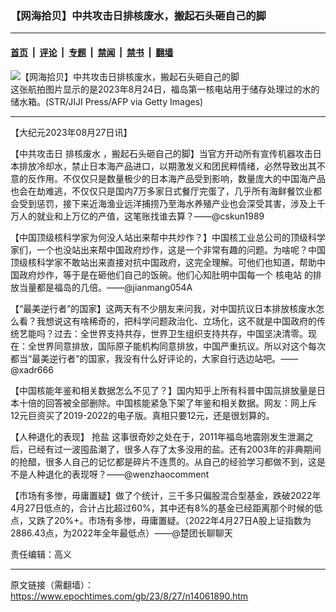### 【网海拾贝】中共攻击日排核废水，搬起石头砸自己的脚

---

#### [首页](../../../..?n14061890) &nbsp;|&nbsp; [评论](../../../../../epoch-comment?n14061890) &nbsp;|&nbsp; [专题](../../../../../epoch-special?n14061890) &nbsp;|&nbsp; [禁闻](../../../../../epoch-news?n14061890) &nbsp;|&nbsp; [禁书](../../../../../books?n14061890) &nbsp;|&nbsp; [翻墙](https://github.com/gfw-breaker/nogfw/blob/master/README.md?n14061890)


<div><img alt="【网海拾贝】中共攻击日排核废水，搬起石头砸自己的脚" class="attachment-djy_600_400 size-djy_600_400 wp-post-image" src="https://i.epochtimes.com/assets/uploads/2023/08/id14061896-GettyImages-1619658965-.jpeg"/>
<div class="caption">
 这张航拍图片显示的是2023年8月24日，福岛第一核电站用于储存处理过的水的储水箱。(STR/JIJI Press/AFP via Getty Images)
</div></div><hr/><div class="post_content" id="artbody" itemprop="articleBody">
 <!-- article content begin -->
 <p>
  【大纪元2023年08月27日讯】
 </p>
 <p>
  【中共攻击日
  <ok href="https://www.epochtimes.com/gb/tag/%E6%8E%92%E6%A0%B8%E5%BA%9F%E6%B0%B4.html">
   排核废水
  </ok>
  ，搬起石头砸自己的脚】当官方开动所有宣传机器攻击日本排放冷却水，禁止日本海产品进口，以期激发义和团民粹情绪，必然导致出其不意的反作用。不仅仅只是数量极少的日本海产品受到影响，数量庞大的中国海产品也会在劫难逃，不仅仅只是国内7万多家日式餐厅完蛋了，几乎所有海鲜餐饮业都会受到惩罚，接下来近海渔业远洋捕捞乃至海水养殖产业也会深受其害，涉及上千万人的就业和上万亿的产值，这笔账找谁去算？——@cskun1989
 </p>
 <p>
  【中国顶级核科学家为何没人站出来帮中共炒作？】中国核工业总公司的顶级科学家们，一个也没站出来帮中国政府炒作，这是一个非常有趣的问题。为啥呢？中国顶级核科学家不敢站出来直接对抗中国政府，这完全理解。可他们也知道，帮助中国政府炒作，等于是在砸他们自己的饭碗。他们心知肚明中国每一个
  <ok href="https://www.epochtimes.com/gb/tag/%E6%A0%B8%E7%94%B5%E7%AB%99.html">
   核电站
  </ok>
  的排放当量都是福岛的几倍。——@jianmang054A
 </p>
 <p>
  【“最美逆行者”的国家】这两天有不少朋友来问我，对中国抗议日本排放核废水怎么看？我想说这有啥稀奇的，把科学问题政治化、立场化，这不就是中国政府的传统艺能吗？过去：全世界支持共存，世界卫生组织支持共存，中国坚决清零。现在：全世界同意排放，国际原子能机构同意排放，中国严重抗议。所以对这个每次都当“最美逆行者”的国家，我没有什么好评论的，大家自行选边站吧。——@xadr666
 </p>
 <p>
  【中国核能年鉴和相关数据怎么不见了？】国内知乎上所有科普中国氚排放量是日本十倍的回答被全部删除。中国核能紧急下架了年鉴和相关数据。网友：网上斥12元巨资买了2019-2022的电子版。真相只要12元，还是很划算的。
 </p>
 <p>
  【人种退化的表现】
  <ok href="https://www.epochtimes.com/gb/tag/%E6%8A%A2%E7%9B%90.html">
   抢盐
  </ok>
  这事很奇妙之处在于，2011年福岛地震刚发生泄漏之后，已经有过一波囤盐潮了，很多人存了太多没用的盐。还有2003年的非典期间的抢醋，很多人自己的记忆都是碎片不连贯的。从自己的经验学习都做不到，这是不是人种退化的表现呀？——@wenzhaocomment
 </p>
 <p>
  【市场有多惨，毋庸置疑】做了个统计，三千多只偏股混合型基金，跌破2022年4月27日低点的，合计占比超过60%，其中还有8%的基金已经距离那个时候的低点，又跌了20%+。市场有多惨，毋庸置疑。（2022年4月27日A股上证指数为2886.43点，为2022年全年最低点）——@楚团长聊聊天
 </p>
 <p>
  责任编辑：高义
 </p>
 <!-- article content end -->
 <div id="below_article_ad">
 </div>
</div>


---

原文链接（需翻墙）：https://www.epochtimes.com/gb/23/8/27/n14061890.htm